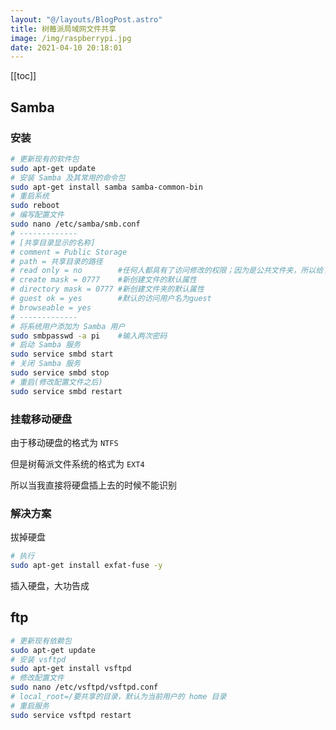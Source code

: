 ```yaml
---
layout: "@/layouts/BlogPost.astro"
title: 树莓派局域网文件共享
image: /img/raspberrypi.jpg
date: 2021-04-10 20:18:01
---
```


[[toc]]

## Samba

### 安装

```bash
# 更新现有的软件包
sudo apt-get update
# 安装 Samba 及其常用的命令包
sudo apt-get install samba samba-common-bin
# 重启系统
sudo reboot
# 编写配置文件
sudo nano /etc/samba/smb.conf
# -------------
# [共享目录显示的名称]
# comment = Public Storage
# path = 共享目录的路径
# read only = no        #任何人都具有了访问修改的权限；因为是公共文件夹，所以给了所有用户全部权限，可以自定义
# create mask = 0777    #新创建文件的默认属性
# directory mask = 0777 #新创建文件夹的默认属性
# guest ok = yes        #默认的访问用户名为guest
# browseable = yes
# -------------
# 将系统用户添加为 Samba 用户
sudo smbpasswd -a pi    #输入两次密码
# 启动 Samba 服务
sudo service smbd start
# 关闭 Samba 服务
sudo service smbd stop
# 重启(修改配置文件之后)
sudo service smbd restart
```

### 挂载移动硬盘

由于移动硬盘的格式为 `NTFS`

但是树莓派文件系统的格式为 `EXT4`

所以当我直接将硬盘插上去的时候不能识别

### 解决方案

拔掉硬盘

```bash
# 执行
sudo apt-get install exfat-fuse -y
```

插入硬盘，大功告成

## ftp

```bash
# 更新现有依赖包
sudo apt-get update
# 安装 vsftpd
sudo apt-get install vsftpd
# 修改配置文件
sudo nano /etc/vsftpd/vsftpd.conf
# local_root=/要共享的目录，默认为当前用户的 home 目录
# 重启服务
sudo service vsftpd restart
```